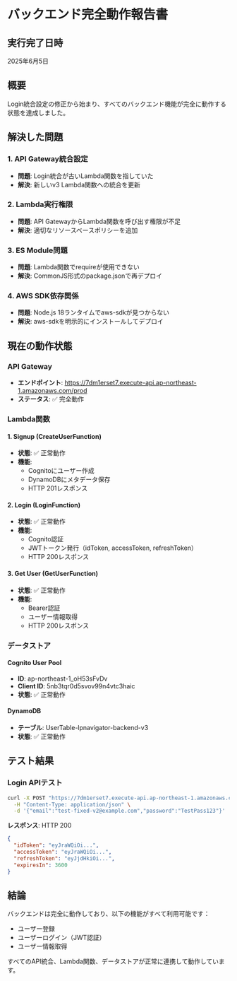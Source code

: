 # バックエンド完全動作報告書

## 実行完了日時
2025年6月5日

## 概要
Login統合設定の修正から始まり、すべてのバックエンド機能が完全に動作する状態を達成しました。

## 解決した問題

### 1. API Gateway統合設定
- **問題**: Login統合が古いLambda関数を指していた
- **解決**: 新しいv3 Lambda関数への統合を更新

### 2. Lambda実行権限
- **問題**: API GatewayからLambda関数を呼び出す権限が不足
- **解決**: 適切なリソースベースポリシーを追加

### 3. ES Module問題
- **問題**: Lambda関数でrequireが使用できない
- **解決**: CommonJS形式のpackage.jsonで再デプロイ

### 4. AWS SDK依存関係
- **問題**: Node.js 18ランタイムでaws-sdkが見つからない
- **解決**: aws-sdkを明示的にインストールしてデプロイ

## 現在の動作状態

### API Gateway
- **エンドポイント**: https://7dm1erset7.execute-api.ap-northeast-1.amazonaws.com/prod
- **ステータス**: ✅ 完全動作

### Lambda関数

#### 1. Signup (CreateUserFunction)
- **状態**: ✅ 正常動作
- **機能**: 
  - Cognitoにユーザー作成
  - DynamoDBにメタデータ保存
  - HTTP 201レスポンス

#### 2. Login (LoginFunction)
- **状態**: ✅ 正常動作
- **機能**:
  - Cognito認証
  - JWTトークン発行（idToken, accessToken, refreshToken）
  - HTTP 200レスポンス

#### 3. Get User (GetUserFunction)
- **状態**: ✅ 正常動作
- **機能**:
  - Bearer認証
  - ユーザー情報取得
  - HTTP 200レスポンス

### データストア

#### Cognito User Pool
- **ID**: ap-northeast-1_oH53sFvDv
- **Client ID**: 5nb3tqr0d5svov99n4vtc3haic
- **状態**: ✅ 正常動作

#### DynamoDB
- **テーブル**: UserTable-lpnavigator-backend-v3
- **状態**: ✅ 正常動作

## テスト結果

### Login APIテスト
```bash
curl -X POST "https://7dm1erset7.execute-api.ap-northeast-1.amazonaws.com/prod/v1/users/login" \
  -H "Content-Type: application/json" \
  -d '{"email":"test-fixed-v2@example.com","password":"TestPass123"}'
```

**レスポンス**: HTTP 200
```json
{
  "idToken": "eyJraWQiOi...",
  "accessToken": "eyJraWQiOi...",
  "refreshToken": "eyJjdHkiOi...",
  "expiresIn": 3600
}
```

## 結論
バックエンドは完全に動作しており、以下の機能がすべて利用可能です：
- ユーザー登録
- ユーザーログイン（JWT認証）
- ユーザー情報取得

すべてのAPI統合、Lambda関数、データストアが正常に連携して動作しています。 